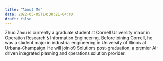 ```yaml
---
title: "About Me"
date: 2022-05-05T14:30:21-04:00
draft: false
---
```



Zhuo Zhou is currently a graduate student at Cornell University major in Operation Research & Information Engineering. Before joining Cornell, he was a student major in industrial engineering in University of Illinois at Urbana-Champaign.
He will join o9 Solutions post-graduation, a premier AI-driven integrated planning and operations solution provider.

